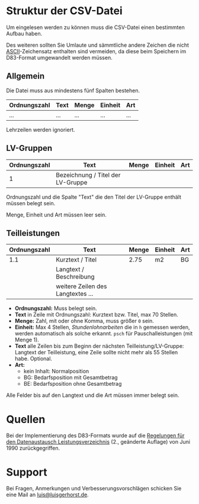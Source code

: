 # Struktur der CSV-Datei

Um eingelesen werden zu können muss die CSV-Datei einen bestimmten Aufbau haben.

Des weiteren sollten Sie Umlaute und sämmtliche andere Zeichen die nicht [ASCII](http://de.wikipedia.org/wiki/American_Standard_Code_for_Information_Interchange)-Zeichensatz enthalten sind vermeiden, da diese beim Speichern im D83-Format umgewandelt werden müssen.

## Allgemein

Die Datei muss aus mindestens fünf Spalten bestehen.

Ordnungszahl | Text | Menge | Einheit | Art
---          | ---  | ---   | ---     | ---
...          | ...  | ...   | ...     | ...

Lehrzeilen werden ignoriert.

## LV-Gruppen

Ordnungszahl | Text | Menge | Einheit | Art
---          | ---  | ---   | ---     | ---
1           | Bezeichnung / Titel der LV-Gruppe |

Ordnungszahl und die Spalte "Text" die den Titel der LV-Gruppe enthält müssen belegt sein.

Menge, Einheit und Art müssen leer sein.

## Teilleistungen

Ordnungszahl | Text | Menge | Einheit | Art
---          | ---  | ---   | ---     | ---
1.1          | Kurztext / Titel | 2.75 | m2   | BG
             | Langtext / Beschreibung
             | weitere Zeilen des Langtextes ...

* __Ordnungszahl:__ Muss belegt sein.
* __Text__ in Zeile mit Ordnungszahl: Kurztext bzw. Titel, max 70 Stellen.
* __Menge:__ Zahl, mit oder ohne Komma, muss größer `0` sein.
* __Einheit:__ Max 4 Stellen, _Stundenlohnarbeiten_ die in `h` gemessen werden, werden automatisch als solche erkannt. `psch` für Pauschalleistungen (mit Menge 1).
* __Text__ alle Zeilen bis zum Beginn der nächsten Teilleistung/LV-Gruppe: Langtext der Teilleistung, eine Zeile sollte nicht mehr als 55 Stellen habe. Optional.
* __Art:__
	* kein Inhalt: Normalposition
	* BG: Bedarfsposition mit Gesamtbetrag
	* BE: Bedarfsposition ohne Gesamtbetrag

Alle Felder bis auf den Langtext und die Art müssen immer belegt sein.

# Quellen

Bei der Implementierung des D83-Formats wurde auf die [Regelungen für den Datenaustausch Leistungsverzeichnis](http://www.gaeb.de/download/da1990.pdf) (2., geänderte Auflage) von Juni 1990 zurückgegriffen.

# Support

Bei Fragen, Anmerkungen und Verbesserungsvorschlägen schicken Sie eine Mail an [luis@luisgerhorst.de](mailto:luis@luisgerhorst.de).
